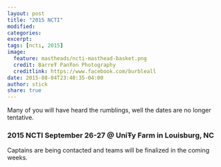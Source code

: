 ```yaml
---
layout: post
title: "2015 NCTI"
modified:
categories: 
excerpt:
tags: [ncti, 2015]
image:
  feature: mastheads/ncti-masthead-basket.png
  credit: BarreŦ PanŦon Photography
  creditlink: https://www.facebook.com/burbleall
date: 2015-08-04T23:40:35-04:00
author: stick
share: true
---
```


Many of you will have heard the rumblings, well the dates are no longer tentative.

### 2015 NCTI September 26-27 @ UniŦy Farm in Louisburg, NC

Captains are being contacted and teams will be finalized in the coming weeks.
